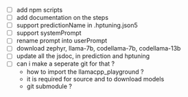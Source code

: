 - [ ] add npm scripts
- [ ] add documentation on the steps
- [ ] support predictionName in .hptuning.json5
- [ ] support systemPrompt
- [ ] rename prompt into userPrompt
- [ ] download zephyr, llama-7b, codellama-7b, codellama-13b
- [ ] update all the jsdoc, in prediction and hptuning
- [ ] can i make a seperate git for that ?
  - how to import the llamacpp_playground ?
  - it is required for source and to download models
  - git submodule ?